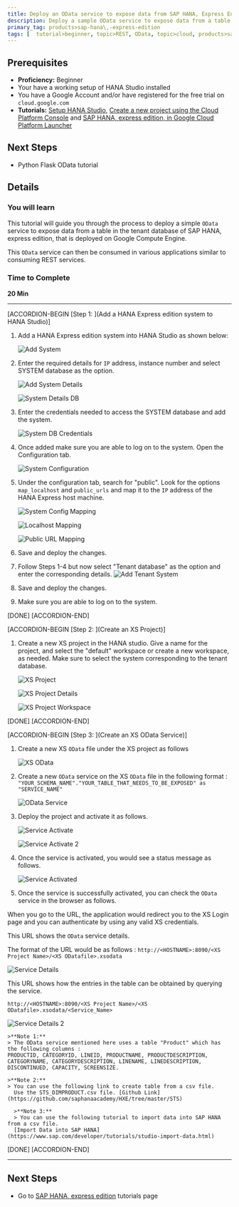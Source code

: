 ```yaml
---
title: Deploy an OData service to expose data from SAP HANA, Express Edition deployed on the Google Cloud Platform.
description: Deploy a sample OData service to expose data from a table in the tenant database of SAP HANA, Express Edition, that is deployed on Compute Engine on Google Cloud Platform.
primary_tag: products>sap-hana\,-express-edition
tags: [  tutorial>beginner, topic>REST, OData, topic>cloud, products>sap-hana, products>sap-hana\,-express-edition  ]
---
```


## Prerequisites  
 - **Proficiency:** Beginner
 - Your have a working setup of HANA Studio installed
 - You have a Google Account and/or have registered for the free trial on `cloud.google.com`
 - **Tutorials:**  [Setup HANA Studio](https://www.sap.com/developer/how-tos/2016/09/hxe-howto-eclipse.html), [Create a new project using the Cloud Platform Console](https://cloud.google.com/resource-manager/docs/creating-managing-projects) and [SAP HANA, express edition, in Google Cloud Platform Launcher](https://www.sap.com/developer/tutorials/hxe-gcp-getting-started-launcher.html)


## Next Steps
 - Python Flask OData tutorial

## Details
### You will learn  
This tutorial will guide you through the process to deploy a simple `OData` service to expose data from a table in the tenant database of SAP HANA, express edition, that is deployed on Google Compute Engine.

This `OData` service can then be consumed in various applications similar to consuming REST services.

### Time to Complete
**20 Min**

---

[ACCORDION-BEGIN [Step 1: ](Add a HANA Express edition system to HANA Studio)]

1. Add a HANA Express edition system into HANA Studio as shown below:

    ![Add System](1_add_system.png)

2. Enter the required details for `IP` address, instance number and select SYSTEM database as the option.

    ![Add System Details](2_add_system_details.png)

    ![System Details DB](3_system_details.png)

3. Enter the credentials needed to access the SYSTEM database and add the system.

    ![System DB Credentials](4_system_details_2.png)

4. Once added make sure you are able to log on to the system. Open the Configuration tab.

    ![System Configuration](5_system_config.png)

5. Under the configuration tab, search for "public". Look for the options `map_localhost` and `public_urls` and map it to the `IP` address of the HANA Express host machine.

    ![System Config Mapping](6_system_config_mapping.png)

    ![Localhost Mapping](7_localhost_mapping.png)

    ![Public URL Mapping](8_public_url_mapping.png)

6. Save and deploy the changes.

7. Follow Steps 1-4 but now select "Tenant database" as the option and enter the corresponding details.
    ![Add Tenant System](11_add_tenant_system.png)

8. Save and deploy the changes.

9. Make sure you are able to log on to the system.

[DONE]
[ACCORDION-END]

[ACCORDION-BEGIN [Step 2: ](Create an XS Project)]

1. Create a new XS project in the HANA studio. Give a name for the project, and select the "default" workspace or create a new workspace, as needed. Make sure to select the system corresponding to the tenant database.

    ![XS Project](12_xs_project.png)

    ![XS Project Details](13_xs_proj_details.png)

    ![XS Project Workspace](14_xs_proj_workspace.png)



[DONE]
[ACCORDION-END]

[ACCORDION-BEGIN [Step 3: ](Create an XS OData Service)]

1. Create a new XS `OData` file under the XS project as follows

    ![XS OData](15_xs_odata.png)

2. Create a new `OData` service on the XS `OData` file in the following format : `"YOUR_SCHEMA_NAME"."YOUR_TABLE_THAT_NEEDS_TO_BE_EXPOSED" as "SERVICE_NAME"`

    ![OData Service](16_service.png)

3. Deploy the project and activate it as follows.

    ![Service Activate](17_service_activate.png)

    ![Service Activate 2](18_service_activate_2.png)

4. Once the service is activated, you would see a status message as follows.

    ![Service Activated](19_activated.png)

5. Once the service is successfully activated, you can check the `OData` service in the browser as follows.

  When you go to the URL, the application would redirect you to the XS Login page and you can authenticate by using any valid XS credentials.

  This URL shows the `OData` service details.

  The format of the URL would be as follows :
  `http://<HOSTNAME>:8090/<XS Project Name>/<XS ODatafile>.xsodata`

  ![Service Details](20_service_details.png)

  This URL shows how the entries in the table can be obtained by querying the service.

  `http://<HOSTNAME>:8090/<XS Project Name>/<XS ODatafile>.xsodata/<Service_Name>`

  ![Service Details 2](21_service_details_2.png)

    >**Note 1:**
    > The OData service mentioned here uses a table "Product" which has the following columns :
    PRODUCTID, CATEGORYID, LINEID, PRODUCTNAME, PRODUCTDESCRIPTION, CATEGORYNAME, CATEGORYDESCRIPTION, LINENAME, LINEDESCRIPTION, DISCONTINUED, CAPACITY, SCREENSIZE.

    >**Note 2:**
    > You can use the following link to create table from a csv file.
      Use the STS_DIMPRODUCT.csv file. [Github Link](https://github.com/saphanaacademy/HXE/tree/master/STS)

      >**Note 3:**
      > You can use the following tutorial to import data into SAP HANA from a csv file.
      [Import Data into SAP HANA](https://www.sap.com/developer/tutorials/studio-import-data.html)


[DONE]
[ACCORDION-END]

---

## Next Steps
 - Go to [SAP HANA, express edition](https://www.sap.com/developer/topics/sap-hana-express.tutorials.html) tutorials page
